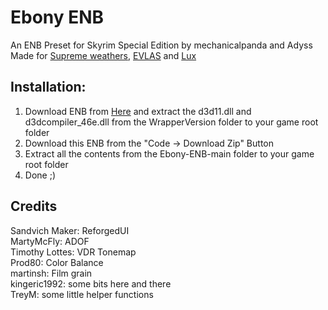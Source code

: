 # Ebony ENB
An ENB Preset for Skyrim Special Edition by mechanicalpanda and Adyss  
Made for [Supreme weathers](https://www.nexusmods.com/skyrimspecialedition/mods/63938), [EVLAS](https://www.nexusmods.com/skyrimspecialedition/mods/63725) and [Lux](https://www.nexusmods.com/skyrimspecialedition/mods/43158)  

## Installation: 
1. Download ENB from [Here](http://enbdev.com/download_mod_tesskyrimse.html) and extract the d3d11.dll and d3dcompiler_46e.dll from the WrapperVersion folder to your game root folder  
2. Download this ENB from the "Code -> Download Zip" Button  
3. Extract all the contents from the Ebony-ENB-main folder to your game root folder  
4. Done ;)

## Credits  
Sandvich Maker: ReforgedUI  
MartyMcFly: ADOF  
Timothy Lottes: VDR Tonemap  
Prod80: Color Balance  
martinsh: Film grain  
kingeric1992: some bits here and there  
TreyM: some little helper functions  
